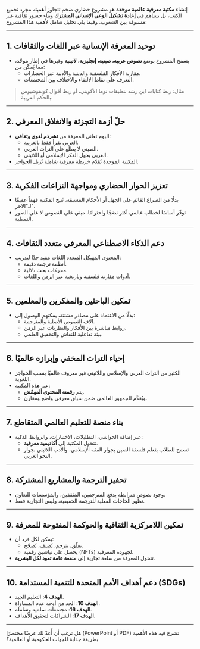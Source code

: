 إنشاء **مكتبة معرفية عالمية موحدة** هو مشروع حضاري ضخم تتجاوز أهميته مجرد تجميع الكتب، بل يساهم في **إعادة تشكيل الوعي الإنساني المشترك** وبناء جسور ثقافية غير مسبوقة بين الشعوب. وفيما يلي تحليل شامل لأهمية هذا المشروع:

---

## **1. توحيد المعرفة الإنسانية عبر اللغات والثقافات**

- يسمح المشروع بوضع **نصوص عربية، صينية، إنجليزية، لاتينية** وغيرها في إطار موحّد، مما يُمكّن من:
  - مقارنة الأفكار الفلسفية والدينية والأدبية عبر الحضارات.
  - التعرف على نقاط الالتقاء والاختلاف بين المجتمعات.

> مثال: ربط كتابات ابن رشد بتعليقات توما الأكويني، أو ربط أقوال كونفوشيوس بالحكم العربية.

---

## **2. حلّ أزمة التجزئة والانغلاق المعرفي**

- اليوم تعاني المعرفة من **تشرذم لغوي وثقافي**:
  - العربي يقرأ فقط بالعربية.
  - الصيني لا يطلع على التراث العربي.
  - الغربي يجهل الفكر الإسلامي أو اللاتيني.
- المكتبة الموحدة تُقدّم خريطة معرفية شاملة تُزيل الحواجز.

---

## **3. تعزيز الحوار الحضاري ومواجهة النزاعات الفكرية**

- بدلًا من الصراع القائم على الجهل أو الأحكام المسبقة، تُتيح المكتبة فهماً عميقًا لـ"الآخر".
- توفّر أساسًا لخطاب عالمي أكثر نضجًا واحترامًا، مبني على النصوص لا على الصور النمطية.

---

## **4. دعم الذكاء الاصطناعي المعرفي متعدد الثقافات**

- المحتوى المهيكل المتعدد اللغات مفيد جدًا لتدريب:
  - أنظمة ترجمة دقيقة.
  - محركات بحث دلالية.
  - أدوات مقارنة فلسفية وتاريخية عبر الزمن واللغات.

---

## **5. تمكين الباحثين والمفكرين والمعلمين**

- بدلًا من الاعتماد على مصادر مشتتة، يمكنهم الوصول إلى:
  - آلاف النصوص الأصلية والمترجمة.
  - روابط مباشرة بين الأفكار والنظريات عبر الزمن.
  - بيئة تفاعلية للنقاش والتحقيق العلمي.

---

## **6. إحياء التراث المخفي وإبرازه عالميًا**

- الكثير من التراث العربي والإسلامي واللاتيني غير معروف عالميًا بسبب الحواجز اللغوية.
- عبر هذه المكتبة:
  - يتم **رقمنة المحتوى المهمّش**.
  - ويُقدَّم للجمهور العالمي ضمن سياق معرفي واضح ومقارن.

---

## **7. بناء منصة للتعليم العالمي المتقاطع**

- عبر إضافة الحواشي، التظليلات، الاختبارات، والروابط الذكية:
  - تتحول المكتبة إلى **أكاديمية معرفية**.
  - تسمح للطلاب بتعلم فلسفة الصين بجوار الفقه الإسلامي، والأدب اللاتيني بجوار النحو العربي.

---

## **8. تحفيز الترجمة والمشاريع المشتركة**

- وجود نصوص مترابطة يدفع المترجمين، المثقفين، والمؤسسات للتعاون.
- تظهر الحاجات الفعلية للترجمة الحقيقية، وليس التجارية فقط.

---

## **9. تمكين اللامركزية الثقافية والحوكمة المفتوحة للمعرفة**

- يمكن لكل فرد أن:
  - يعلّق، يترجم، يُضيف، يُصحّح.
  - يحصل على نياشين رقمية (NFTs) لجهوده المعرفية.
- تتحول المعرفة من سلعة تجارية إلى **منفعة عامة تعود لكل البشرية**.

---

## **10. دعم أهداف الأمم المتحدة للتنمية المستدامة (SDGs)**
- **الهدف 4**: التعليم الجيد.
- **الهدف 10**: الحد من أوجه عدم المساواة.
- **الهدف 16**: مجتمعات سلمية وشاملة.
- **الهدف 17**: الشراكات لتحقيق الأهداف.

---

هل ترغب أن أُعدّ لك عرضًا مختصرًا (PowerPoint أو PDF) تشرح فيه هذه الأهمية بطريقة جذابة للجهات الحكومية أو العالمية؟
